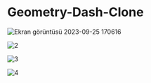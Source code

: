 # Geometry-Dash-Clone

![Ekran görüntüsü 2023-09-25 170616](https://github.com/ayroh/Geometry-Dash-Clone/assets/76924597/4555809d-09ec-47c1-b19d-a8011643fe96)


![2](https://github.com/ayroh/Geometry-Dash-Clone/assets/76924597/7131f43f-a057-4b88-a9a3-a8c24cc79bb9)


![3](https://github.com/ayroh/Geometry-Dash-Clone/assets/76924597/732996f7-4b72-4e83-b952-303156c1cf6e)


![4](https://github.com/ayroh/Geometry-Dash-Clone/assets/76924597/8258eb5b-e726-4722-b9a3-a9d7b25c628c)


